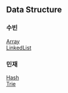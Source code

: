 ## Data Structure

### 수빈
[Array](Array.md)  
[LinkedList](LinkedList.md)  

### 민재
[Hash](Hash.md)  
[Trie](Trie.md)  
